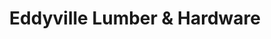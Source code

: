 ---
title: "Eddyville Lumber & Hardware"
url: /eddyville/eddyville-lumber-and-hardware/
shop: hardware
---